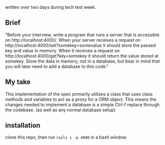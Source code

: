 written over two days during tech test week.

## Brief
"Before your interview, write a program that runs a server that is accessible on http://localhost:4000/. When your server receives a request on http://localhost:4000/set?somekey=somevalue it should store the passed key and value in memory. When it receives a request on http://localhost:4000/get?key=somekey it should return the value stored at somekey. Store the data in memory, not in a database, but bear in mind that you will later need to add a database to this code."

## My take
This implementation of the spec primarily utilizes a class that uses class methods and variables to act as a proxy for a ORM object. This means the changes needed to implement a database is a simple Ctrl-f replace through the codebase. (as well as any normal database setup)

## installation
clone this repo, then run `rails s -p 4000` in a bash window.
